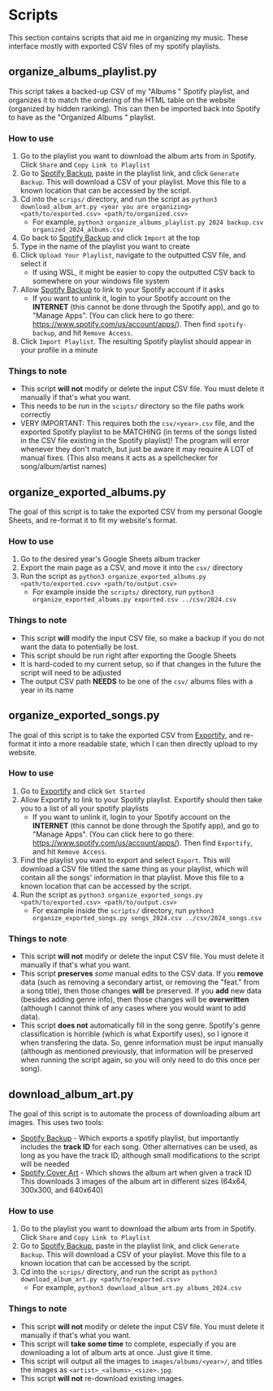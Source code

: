 # Scripts
This section contains scripts that aid me in organizing my music. These interface mostly with exported CSV files of my spotify playlists.


<!-- ---------------------------------------------------------------------------------------- -->


## organize_albums_playlist.py
This script takes a backed-up CSV of my "Albums <Year>" Spotify playlist, and organizes it to match the ordering of the HTML table on the website (organized by hidden ranking). This can then be imported back into Spotify to have as the "Organized Albums <Year>" playlist.

### How to use
1) Go to the playlist you want to download the album arts from in Spotify. Click `Share` and `Copy Link to Playlist`
2) Go to [Spotify Backup](https://www.spotify-backup.com/), paste in the playlist link, and click `Generate Backup`. This will download a CSV of your playlist. Move this file to a known location that can be accessed by the script.
3) Cd into the `scrips/` directory, and run the script as `python3 download_album_art.py <year you are organizing> <path/to/exported.csv> <path/to/organized.csv>`
    - For example, `python3 organize_albums_playlist.py 2024 backup.csv organized_2024_albums.csv`
4) Go back to [Spotify Backup](https://www.spotify-backup.com/) and click `Import` at the top
5) Type in the name of the playlist you want to create
6) Click `Upload Your Playlist`, navigate to the outputted CSV file, and select it
    - If using WSL, it might be easier to copy the outputted CSV back to somewhere on your windows file system
7) Allow [Spotify Backup](https://www.spotify-backup.com/) to link to your Spotify account if it asks
    - If you want to unlink it, login to your Spotify account on the **INTERNET** (this cannot be done through the Spotify app), and go to "Manage Apps". (You can click here to go there: https://www.spotify.com/us/account/apps/). Then find `spotify-backup`, and hit `Remove Access`.
8) Click `Import Playlist`. The resulting Spotify playlist should appear in your profile in a minute

### Things to note
* This script **will not** modify or delete the input CSV file. You must delete it manually if that's what you want.
* This needs to be run in the `scipts/` directory so the file paths work correctly
* VERY IMPORTANT: This requires both the `csv/<year>.csv` file, and the exported Spotify playlist to be MATCHING (in terms of the songs listed in the CSV file existing in the Spotify playlist)! The program will error whenever they don't match, but just be aware it may require A LOT of manual fixes. (This also means it acts as a spellchecker for song/album/artist names)


<!-- ---------------------------------------------------------------------------------------- -->


## organize_exported_albums.py
The goal of this script is to take the exported CSV from my personal Google Sheets, and re-format it to fit my website's format.

### How to use
1) Go to the desired year's Google Sheets album tracker
2) Export the main page as a CSV, and move it into the `csv/` directory
4) Run the script as `python3 organize_exported_albums.py <path/to/exported.csv> <path/to/output.csv>`
    - For example inside the `scripts/` directory, run `python3 organize_exported_albums.py exported.csv ../csv/2024.csv`

### Things to note
* This script **will** modify the input CSV file, so make a backup if you do not want the data to potentially be lost.
* This script should be run right after exporting the Google Sheets
* It is hard-coded to my current setup, so if that changes in the future the script will need to be adjusted
* The output CSV path **NEEDS** to be one of the `csv/` albums files with a year in its name

<!-- ---------------------------------------------------------------------------------------- -->


## organize_exported_songs.py
The goal of this script is to take the exported CSV from [Exportify](https://exportify.net/), and re-format it into a more readable state, which I can then directly upload to my website.

### How to use
1) Go to [Exportify](https://exportify.net/) and click `Get Started`
2) Allow Exportify to link to your Spotify playlist. Exportify should then take you to a list of all your spotify playlists
    - If you want to unlink it, login to your Spotify account on the **INTERNET** (this cannot be done through the Spotify app), and go to "Manage Apps". (You can click here to go there: https://www.spotify.com/us/account/apps/). Then find `Exportify`, and hit `Remove Access`.
3) Find the playlist you want to export and select `Export`. This will download a CSV file titled the same thing as your playlist, which will contain all the songs' information in that playlist. Move this file to a known location that can be accessed by the script.
4) Run the script as `python3 organize_exported_songs.py <path/to/exported.csv> <path/to/output.csv>`
    - For example inside the `scripts/` directory, run `python3 organize_exported_songs.py songs_2024.csv ../csv/2024_songs.csv`

### Things to note
* This script **will not** modify or delete the input CSV file. You must delete it manually if that's what you want.
* This script **preserves** *some* manual edits to the CSV data. If you **remove** data (such as removing a secondary artist, or removing the "feat." from a song title), then those changes **will** be preserved. If you **add** new data (besides adding genre info), then those changes will be **overwritten** (although I cannot think of any cases where you would want to add data).
* This script **does not** automatically fill in the song genre. Spotify's genre classification is horrible (which is what Exportify uses), so I ignore it when transfering the data. So, genre information must be input manually (although as mentioned previously, that information will be preserved when running the script again, so you will only need to do this once per song).


<!-- ---------------------------------------------------------------------------------------- -->


## download_album_art.py
The goal of this script is to automate the process of downloading album art images. This uses two tools:
* [Spotify Backup](https://www.spotify-backup.com/) - Which exports a spotify playlist, but importantly includes the **track ID** for each song. Other alternatives can be used, as long as you have the track ID, although small modifications to the script will be needed
* [Spotify Cover Art](https://www.spotifycover.art/) - Which shows the album art when given a track ID
This downloads 3 images of the album art in different sizes (64x64, 300x300, and 640x640)

### How to use
1) Go to the playlist you want to download the album arts from in Spotify. Click `Share` and `Copy Link to Playlist`
2) Go to [Spotify Backup](https://www.spotify-backup.com/), paste in the playlist link, and click `Generate Backup`. This will download a CSV of your playlist. Move this file to a known location that can be accessed by the script.
3) Cd into the `scrips/` directory, and run the script as `python3 download_album_art.py <path/to/exported.csv>`
    - For example, `python3 download_album_art.py albums_2024.csv`

### Things to note
* This script **will not** modify or delete the input CSV file. You must delete it manually if that's what you want.
* This script will **take some time** to complete, especially if you are downloading a lot of album arts at once. Just give it time.
* This script will output all the images to `images/albums/<year>/`, and titles the images as `<artist>_<albums>_<size>.jpg`.
* This script **will not** re-download existing images.
